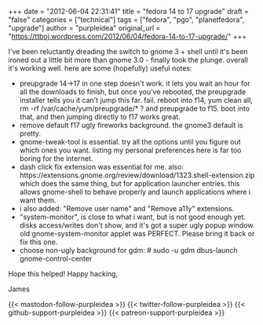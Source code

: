 +++
date = "2012-06-04 22:31:41"
title = "fedora 14 to 17 upgrade"
draft = "false"
categories = ["technical"]
tags = ["fedora", "pgo", "planetfedora", "upgrade"]
author = "purpleidea"
original_url = "https://ttboj.wordpress.com/2012/06/04/fedora-14-to-17-upgrade/"
+++

I've been reluctantly dreading the switch to gnome 3 + shell until it's been ironed out a little bit more than gnome 3.0 - finally took the plunge. overall it's working well. here are some (hopefully) useful notes:
<ul>
	<li>preupgrade 14-&gt;17 in one step doesn't work. it lets you wait an hour for all the downloads to finish, but once you've rebooted, the preupgrade installer tells you it can't jump this far. fail. reboot into f14, yum clean all, rm -rf /var/cache/yum/preupgrade/* ? and preupgrade to f15. boot into that, and then jumping directly to f17 works great.</li>
	<li>remove default f17 ugly fireworks background. the gnome3 default is pretty.</li>
	<li>gnome-tweak-tool is essential. try all the options until you figure out which ones you want. listing my personal preferences here is far too boring for the internet.</li>
	<li>dash click fix extension was essential for me. also: https://extensions.gnome.org/review/download/1323.shell-extension.zip which does the same thing, but for application launcher entries. this allows gnome-shell to behave properly and launch applications where i want them.</li>
	<li>i also added: "Remove user name" and "Remove a11y" extensions.</li>
	<li>"system-monitor", is close to what i want, but is not good enough yet. disks access/writes don't show, and it's got a super ugly popup window. old gnome-system-monitor applet was PERFECT. Please bring it back or fix this one.</li>
	<li>choose non-ugly background for gdm: # sudo -u gdm dbus-launch gnome-control-center</li>
</ul>
Hope this helped! Happy hacking,

James

{{< mastodon-follow-purpleidea >}}
{{< twitter-follow-purpleidea >}}
{{< github-support-purpleidea >}}
{{< patreon-support-purpleidea >}}
